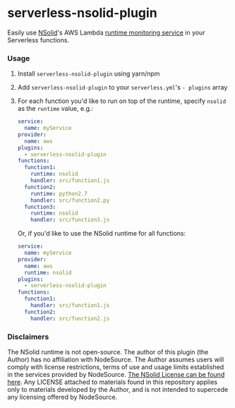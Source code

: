 # serverless-nsolid-plugin

Easily use [NSolid](https://nodesource.com/products/nsolid)'s AWS Lambda [runtime monitoring service](https://nodesource.com/products/nsolid-aws-lambda) in your Serverless functions.


### Usage
1. Install `serverless-nsolid-plugin` using yarn/npm
2. Add `serverless-nsolid-plugin` to your `serverless.yml`'s `- plugins` array
3. For each function you'd like to run on top of the runtime, specify `nsolid` as the `runtime` value, e.g.:

    ```yaml
    service:
      name: myService
    provider:
      name: aws
    plugins:
      - serverless-nsolid-plugin
    functions:
      function1:
        runtime: nsolid
        handler: src/function1.js
      function2:
        runtime: python2.7
        handler: src/function2.py
      function3:
        runtime: nsolid
        handler: src/function3.js
    ```

    Or, if you'd like to use the NSolid runtime for all functions:

    ```yaml
    service:
      name: myService
    provider:
      name: aws
      runtime: nsolid
    plugins:
      - serverless-nsolid-plugin
    functions:
      function1:
        handler: src/function1.js
      function2:
        handler: src/function2.js
    ```

### Disclaimers
The NSolid runtime is not open-source. The author of this plugin (the Author) has no affiliation with NodeSource. The Author assumes users will comply with license restrictions, terms of use and usage limits established in the services provided by NodeSource. [The NSolid License can be found here](https://nodesource.com/products/nsolid/license). Any LICENSE attached to materials found in this repository applies only to materials developed by the Author, and is not intended to supercede any licensing offered by NodeSource.
